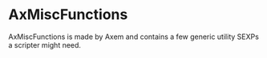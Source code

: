 
# AxMiscFunctions
AxMiscFunctions is made by Axem and contains a few generic utility SEXPs a scripter might need.
